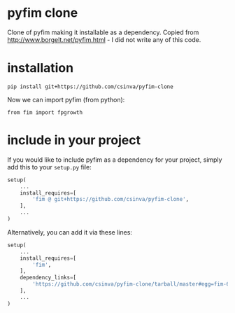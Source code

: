 # pyfim clone

Clone of pyfim making it installable as a dependency. Copied from http://www.borgelt.net/pyfim.html - I did not write any of this code.

# installation
`pip install git+https://github.com/csinva/pyfim-clone`

Now we can import pyfim (from python):

`from fim import fpgrowth`

# include in your project

If you would like to include pyfim as a dependency for your project, simply add this to your `setup.py` file:
```python    
setup(
    ...
    install_requires=[
        'fim @ git+https://github.com/csinva/pyfim-clone',              
    ],
    ...
)
```

Alternatively, you can add it via these lines:
```python    
setup(
    ...
    install_requires=[
        'fim',
    ],
    dependency_links=[
        'https://github.com/csinva/pyfim-clone/tarball/master#egg=fim-6.28'
    ],
    ...
)
```
